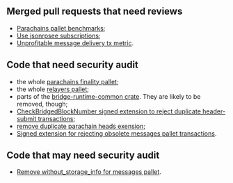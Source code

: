 ## Merged pull requests that need reviews

- [Parachains pallet benchmarks](https://github.com/paritytech/parity-bridges-common/pull/1436);
- [Use jsonrpsee subscriptions](https://github.com/paritytech/parity-bridges-common/pull/1533);
- [Unprofitable message delivery tx metric](https://github.com/paritytech/parity-bridges-common/pull/1536).

## Code that need security audit

- the whole [parachains finality pallet](./modules/parachains);
- the whole [relayers pallet](./modules/relayers);
- parts of the [bridge-runtime-common crate](./bin/runtime-common). They are likely to be removed, though;
- [CheckBridgedBlockNumber signed extension to reject duplicate header-submit transactions](https://github.com/paritytech/parity-bridges-common/pull/1352);
- [remove duplicate parachain heads exension](https://github.com/paritytech/parity-bridges-common/pull/1444);
- [Signed extension for rejecting obsolete messages pallet transactions](https://github.com/paritytech/parity-bridges-common/pull/1446).

## Code that may need security audit

- [Remove without_storage_info for messages pallet](https://github.com/paritytech/parity-bridges-common/pull/1487).